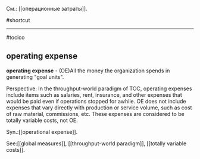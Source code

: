 См.: [[операционные затраты]].

#shortcut




<hr/>

#tocico

## operating expense

<b>operating expense</b> - (OE)All the money the organization spends in generating "goal units". 


Perspective: In the throughput-world paradigm of TOC, operating expenses include items such as salaries, rent, insurance, and other expenses that would be paid even if operations stopped for awhile. OE does not include expenses that vary directly with production or service volume, such as cost of raw material, commissions, etc. These expenses are considered to be totally variable costs, not OE. 

Syn.:[[operational expense]].



See:[[global measures]], [[throughput-world paradigm]], [[totally variable costs]].
